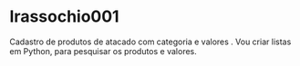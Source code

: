 # Irassochio001
Cadastro de produtos de atacado com categoria e valores .
Vou criar listas em Python, para pesquisar os produtos e valores.

